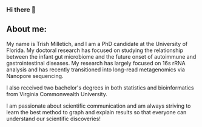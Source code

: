 ### Hi there 👋

## About me:
My name is Trish Milletich, and I am a PhD candidate at the University of Florida. My doctoral research has focused on studying the relationship between the infant gut microbiome and the future onset of autoimmune and gastrointestinal diseases. My research has largely focused on 16s rRNA analysis and has recently transitioned into long-read metagenomics via Nanopore sequencing. 

I also received two bachelor's degrees in both statistics and bioinformatics from Virginia Commonwealth University. 

I am passionate about scientific communication and am always striving to learn the best method to graph and explain results so that everyone can understand our scientific discoveries! 

<!--
**PMilletich/PMilletich** is a ✨ _special_ ✨ repository because its `README.md` (this file) appears on your GitHub profile.

Here are some ideas to get you started:

- 🔭 I’m currently working on ...
- 🌱 I’m currently learning ...
- 👯 I’m looking to collaborate on ...
- 🤔 I’m looking for help with ...
- 💬 Ask me about ...
- 📫 How to reach me: ...
- 😄 Pronouns: ...
- ⚡ Fun fact: ...
-->
